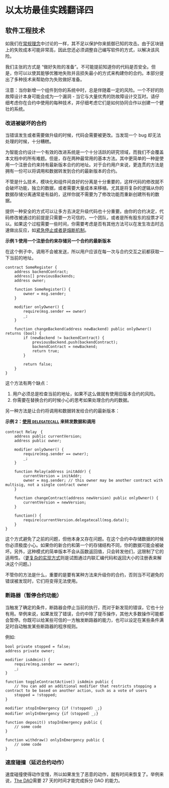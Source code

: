 # 以太坊最佳实践翻译四

## 软件工程技术

如我们在[常规理念](https://consensys.github.io/smart-contract-best-practices/software_engineering/#general-philosophy)中讨论的一样，其不足以保护你来抵御已知的攻击。由于区块链上的失败成本可能非常高，因此您还必须调整自己编写软件的方式，以解决该风险。

我们主张的方式是 “做好失败的准备”。不可能提前知道你的代码是否安全。但是，你可以以使其能够优雅地失败并且损失最小的方式来构建你的合约。本部分提出了多种技术来帮助你为失败做好准备。

注意：当你新增一个组件到你的系统中时，总是伴随着一定的风险。一个不好的防故障设计本身可能会成为一个漏洞 - 当它与大量优秀的防故障设计交互时。请仔细考虑你在合约中使用的每种技术，并仔细考虑它们是如何协同合作以创建一个健壮的系统。

### 改进被破坏的合约

当错误发生或者需要做升级的时候，代码会需要被更改。当发现一个 bug 却无法处理的时候，十分糟糕。

为智能合约设计一个有效的改进系统是一个十分活跃的研究领域，而我们不会覆盖本文档中的所有难题。但是，存在两种最常用的基本方法。其中更简单的一种是使用一个注册合约来持有最新版本合约的地址。对于合约用户来说，更连贯的方法是拥有一份可以将调用和数据转发到合约的最新版本的合约。

不管是什么技术，模块化和组件间良好的分离是十分重要的，这样代码的修改就不会破坏功能，独立的数据，或者需要大量成本来移植。尤其是将复杂的逻辑从你的数据存储分离通常是有益的，这样你就不需要为了修改功能而重新创建所有的数据。

提供一种安全的方式可以让多方去决定升级代码也十分重要。由你的合约决定，代码修改被通过的前提是只需要一方可信的，一个团队，或者是所有股东的投票才可以。如果这个过程需要一些时间，你需要考虑是否有其他方法可以在发生攻击时迅速做出反应，如[紧急停止或者是熔断机制](https://github.com/ConsenSys/smart-contract-best-practices/#circuit-breakers-pause-contract-functionality)。

**示例 1:使用一个注册合约来存储另一个合约的最新版本**

在这个例子中，调用不会被发送，所以用户应该在每一次与合约交互之前都获取一下当前的地址。
```
contract SomeRegister {
	address backendContract;
	address[] previousBackends;
	address owner;

	function SomeRegister() {
		owner = msg.sender;
	}

	modifier onlyOwner() {
		require(msg.sender == owner)
		_;
	}

	function changeBackend(address newBackend) public onlyOwner() returns (bool) {
		if (newBackend != backendContract) {
			previousBackend.push(backendContract);
			backendContract = newBackend;
			return true;
		}

		return false;
	}
}
```

这个方法有两个缺点：

1. 用户必须总是检查当前的地址，如果不这么做就有使用旧版本合约的风险。
2. 你需要在替换合约的时候小心的思考如果处理合约内的数据。

另一种方法是让合约将调用和数据转发给合约的最新版本：

**示例 2：[使用 `DELEGATECALL`](http://ethereum.stackexchange.com/questions/2404/upgradeable-contracts) 来转发数据和调用**
```
contract Relay　{
	address public currentVersion;
	address public owner;

	modifier onlyOwner() {
		require(msg.sender == owner);
		_;
	}

	function Relay(address initAddr) {
		currentVersion = initAddr;
		owner = msg.sender; // this owner may be another contract with multisig, not a single contract owner
	}

	function changeContract(address newVersion) public onlyOwner() {
		currentVersion = newVersion;
	}

	function() {
		require(currentVersion.delegatecall(msg.data));
	}
}
```

这个方式避免了之前的问题，但他本身又存在问题。在这个合约中存储数据的时候你必须极度小心。如果你的新合约和第一个的存储结构不同，你的数据可能会被破坏。另外，这种模式的简单版本不会从函数返回值，只会转发他们，这限制了它的适用性。（[更复杂的实现方式](https://github.com/ownage-ltd/ether-router)则是试图通过内联汇编代码和返回大小的注册表来解决这个问题。）

不管你的方法是什么，重要的是要有某种方法来升级你的合约，否则当不可避免的错误被发现时，它们将变得无法使用。

### 断路器（暂停合约功能）

当触发了确定的条件，断路器会停止当前的执行，而对于新发现的错误，它也十分有用。举例来说，如果发现了错误，合约中除了提币操作，其他大多数操作可能都会暂停。你既可以给某些可信的一方触发断路器的能力，也可以设定在某些条件满足时自动触发某些断路器的程序规则。

例如:
```
bool private stopped = false;
address private owner;

modifier isAdmin() {
	require(msg.sender == owner);
	_;
}

function toggleContractActive() isAdmin public {
	// You can add an additional modifier that restricts stopping a contract to be based on another action, such as a vote of users
	stopped = !stopped;
}

modifier stopInEmergency {if (!stopped) _;}
modifier onlyInEmergency {if（stopped）_;}

function deposit() stopInEmergency public {
	// some code
}

function withdraw() onlyInEmergency public {
	// some code
}
```

### 速度碰撞（延迟合约动作）

速度碰撞使得动作变慢，所以如果发生了恶意的动作，就有时间来恢复了。举例来说，[The DAO](https://github.com/slockit/DAO/)需要 27 天的时间才能完成拆分 DAO 的能力。